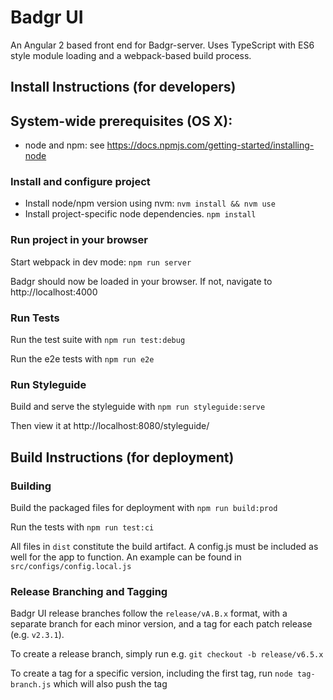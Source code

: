 # Badgr UI
An Angular 2 based front end for Badgr-server. Uses TypeScript with ES6 style module loading and a webpack-based build process.


## Install Instructions (for developers)

## System-wide prerequisites (OS X):
* node and npm: see https://docs.npmjs.com/getting-started/installing-node

### Install and configure project
* Install node/npm version using nvm: `nvm install && nvm use`
* Install project-specific node dependencies. `npm install` 


### Run project in your browser

Start webpack in dev mode: `npm run server`

Badgr should now be loaded in your browser. If not, navigate to http://localhost:4000


### Run Tests

Run the test suite with `npm run test:debug`

Run the e2e tests with `npm run e2e`


### Run Styleguide

Build and serve the styleguide with `npm run styleguide:serve`

Then view it at http://localhost:8080/styleguide/


## Build Instructions (for deployment)

### Building

Build the packaged files for deployment with `npm run build:prod`

Run the tests with `npm run test:ci`

All files in `dist` constitute the build artifact. A config.js must be included as well for the app to function. 
An example can be found in `src/configs/config.local.js`

### Release Branching and Tagging

Badgr UI release branches follow the `release/vA.B.x` format, with a separate branch for each minor version, and a
tag for each patch release (e.g. `v2.3.1`).

To create a release branch, simply run e.g. `git checkout -b release/v6.5.x`

To create a tag for a specific version, including the first tag, run `node tag-branch.js` which will also push the tag